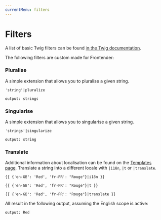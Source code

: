 ```yaml
---
currentMenu: filters
---
```


# Filters

A list of basic Twig filters can be found <a href="https://twig.symfony.com/doc/2.x/filters/index.html" target="&#95;blank" rel="nofollow">in the Twig documentation</a>.

The following filters are custom made for Frontender:

### Pluralise
A simple extension that allows you to pluralise a given string.

```twig
'string'|pluralize
```
```
output: strings
```

### Singularise
A simple extension that allows you to singularise a given string.

```twig
'strings'|singularize
```
```
output: string
```

### Translate
Additional information about localisation can be found on the [Templates page](/templates.html#localisation).
Translate a string into a different locale with ```|i18n```, ```|t``` or ```|translate```.
```twig
{{ {'en-GB': 'Red', 'fr-FR': "Rouge"}|i18n }}
```
```twig
{{ {'en-GB': 'Red', 'fr-FR': "Rouge"}|t }}
```
```twig
{{ {'en-GB': 'Red', 'fr-FR': "Rouge"}|translate }}
```
All result in the following output, assuming the English scope is active:
```
output: Red
```
